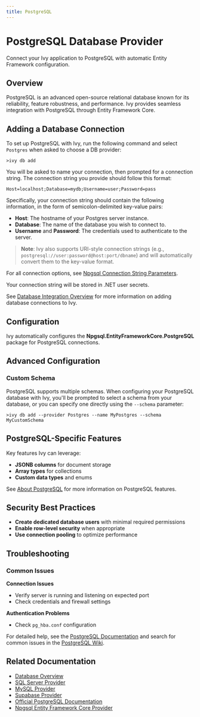 ```yaml
---
title: PostgreSQL
---
```


# PostgreSQL Database Provider

<Ingress>
Connect your Ivy application to PostgreSQL with automatic Entity Framework configuration.
</Ingress>

## Overview

PostgreSQL is an advanced open-source relational database known for its reliability, feature robustness, and performance. Ivy provides seamless integration with PostgreSQL through Entity Framework Core.

## Adding a Database Connection

To set up PostgreSQL with Ivy, run the following command and select `Postgres` when asked to choose a DB provider:

```terminal
>ivy db add
```

You will be asked to name your connection, then prompted for a connection string. The connection string you provide should follow this format:

```text
Host=localhost;Database=mydb;Username=user;Password=pass
```

Specifically, your connection string should contain the following information, in the form of semicolon-delimited key-value pairs:

- **Host**: The hostname of your Postgres server instance.
- **Database**: The name of the database you wish to connect to.
- **Username** and **Password**: The credentials used to authenticate to the server.

> **Note**: Ivy also supports URI-style connection strings (e.g., `postgresql://user:password@host:port/dbname`) and will automatically convert them to the key-value format.

For all connection options, see [Npgsql Connection String Parameters](https://www.npgsql.org/doc/connection-string-parameters.html).

Your connection string will be stored in .NET user secrets.

See [Database Integration Overview](Overview.md) for more information on adding database connections to Ivy.

## Configuration

Ivy automatically configures the **Npgsql.EntityFrameworkCore.PostgreSQL** package for PostgreSQL connections.

## Advanced Configuration

### Custom Schema

PostgreSQL supports multiple schemas. When configuring your PostgreSQL database with Ivy, you'll be prompted to select a schema from your database, or you can specify one directly using the `--schema` parameter:

```terminal
>ivy db add --provider Postgres --name MyPostgres --schema MyCustomSchema
```

## PostgreSQL-Specific Features

Key features Ivy can leverage:
- **JSONB columns** for document storage
- **Array types** for collections
- **Custom data types** and enums

See [About PostgreSQL](https://www.postgresql.org/about/) for more information on PostgreSQL features.

## Security Best Practices

- **Create dedicated database users** with minimal required permissions
- **Enable row-level security** when appropriate
- **Use connection pooling** to optimize performance

## Troubleshooting

### Common Issues

**Connection Issues**
- Verify server is running and listening on expected port
- Check credentials and firewall settings

**Authentication Problems**
- Check `pg_hba.conf` configuration

For detailed help, see the [PostgreSQL Documentation](https://www.postgresql.org/docs/current/) and search for common issues in the [PostgreSQL Wiki](https://wiki.postgresql.org/wiki/Main_Page).

## Related Documentation

- [Database Overview](Overview.md)
- [SQL Server Provider](SqlServer.md)
- [MySQL Provider](MySql.md)
- [Supabase Provider](Supabase.md)
- [Official PostgreSQL Documentation](https://www.postgresql.org/docs/current/)
- [Npgsql Entity Framework Core Provider](https://www.npgsql.org/efcore/)
